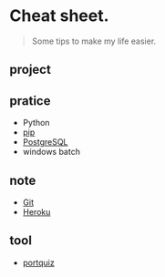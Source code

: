 # Cheat sheet.

> Some tips to make my life easier.

## project

## pratice
- Python
- [pip](python_pip.md)
- [PostgreSQL](PostgreSQL/PostgreSQL.md)
- windows batch

## note
- [Git](git_cheat_sheet.md)
- [Heroku](heroku_CLI.md)

## tool
- [portquiz](http://portquiz.net/)
